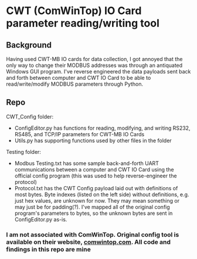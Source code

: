 # CWT (ComWinTop) IO Card parameter reading/writing tool
## Background
Having used CWT-MB IO cards for data collection, I got annoyed that the only way to change their MODBUS addresses was through an antiquated Windows GUI program.
I've reverse engineered the data payloads sent back and forth between computer and CWT IO Card to be able to read/write/modify MODBUS parameters through Python.

## Repo
CWT_Config folder:
- ConfigEditor.py has functions for reading, modifying, and writing RS232, RS485, and TCP/IP parameters for CWT-MB IO Cards
- Utils.py has supporting functions used by other files in the folder 

Testing folder:
- Modbus Testing.txt has some sample back-and-forth UART communications between a computer and CWT IO Card using the official config program (this was used to help reverse-engineer the protocol)
- Protocol.txt has the CWT Config payload laid out with definitions of most bytes.  Byte indexes (listed on the left side) without definitions, e.g. just hex values, are unknown for now.  They may mean something or may just be for padding(?).  I've mapped all of the original config program's parameters to bytes, so the unknown bytes are sent in ConfigEditor.py as-is.

### I am not associated with ComWinTop.  Original config tool is available on their website, [comwintop.com](http://www.comwintop.com/index.php?s=index/category/index&id=142).  All code and findings in this repo are mine